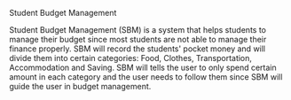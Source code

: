 Student Budget Management

Student Budget Management (SBM) is a system that helps students to manage their budget since most students are not able to manage their finance properly. SBM will record the students' pocket money and will divide them into certain categories: Food, Clothes, Transportation, Accommodation and Saving. SBM will tells the user to only spend certain amount in each category and the user needs to follow them since SBM will guide the user in budget management.

